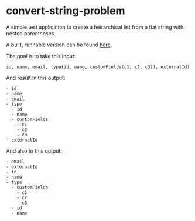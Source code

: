 # convert-string-problem

A simple test application to create a heirarchical list from a flat string with nested parentheses.

A built, runnable version can be found [here](ConvertStringProgram/bin/Release/netcoreapp3.1/publish/ConvertStringProgram.exe).

The goal is to take this input:
```
id, name, email, type(id, name, customFields(c1, c2, c3)), externalId)
```

And result in this output: 

```
- id
- name
- email
- type
  - id
  - name
  - customFields
    - c1
    - c2
    - c3
- externalId
```

And also to this output:

```
- email
- externalId
- id
- name
- type
  - customFields
    - c1
    - c2
    - c3
  - id
  - name
  ```
  
